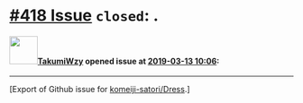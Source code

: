 # [\#418 Issue](https://github.com/komeiji-satori/Dress/issues/418) `closed`: .

#### <img src="https://avatars.githubusercontent.com/u/34392632?u=f7c17765987ce9020a537a1c404ec2ff9add3507&v=4" width="50">[TakumiWzy](https://github.com/TakumiWzy) opened issue at [2019-03-13 10:06](https://github.com/komeiji-satori/Dress/issues/418):






-------------------------------------------------------------------------------



[Export of Github issue for [komeiji-satori/Dress](https://github.com/komeiji-satori/Dress).]
